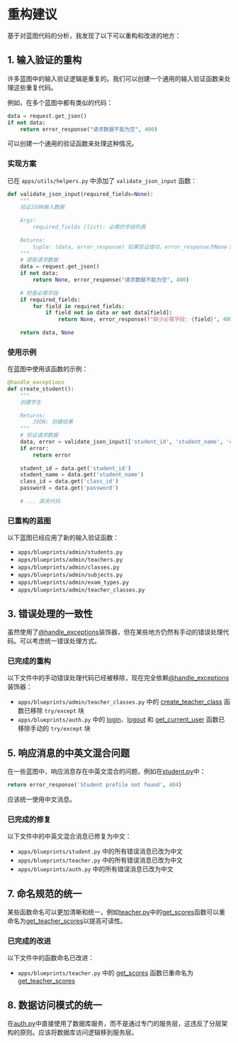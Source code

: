 # 重构建议

基于对蓝图代码的分析，我发现了以下可以重构和改进的地方：

## 1. 输入验证的重构

许多蓝图中的输入验证逻辑是重复的。我们可以创建一个通用的输入验证函数来处理这些重复代码。

例如，在多个蓝图中都有类似的代码：
```python
data = request.get_json()
if not data:
    return error_response("请求数据不能为空", 400)
```

可以创建一个通用的验证函数来处理这种情况。

### 实现方案

已在 `apps/utils/helpers.py` 中添加了 `validate_json_input` 函数：

```python
def validate_json_input(required_fields=None):
    """
    验证JSON输入数据
    
    Args:
        required_fields (list): 必需的字段列表
        
    Returns:
        tuple: (data, error_response) 如果验证成功，error_response为None；如果验证失败，data为None
    """
    # 获取请求数据
    data = request.get_json()
    if not data:
        return None, error_response("请求数据不能为空", 400)
    
    # 检查必需字段
    if required_fields:
        for field in required_fields:
            if field not in data or not data[field]:
                return None, error_response(f"缺少必需字段: {field}", 400)
    
    return data, None
```

### 使用示例

在蓝图中使用该函数的示例：

```python
@handle_exceptions
def create_student():
    """
    创建学生
    
    Returns:
        JSON: 创建结果
    """
    # 验证请求数据
    data, error = validate_json_input(['student_id', 'student_name', 'class_id'])
    if error:
        return error
    
    student_id = data.get('student_id')
    student_name = data.get('student_name')
    class_id = data.get('class_id')
    password = data.get('password')
    
    # ... 其余代码
```

### 已重构的蓝图

以下蓝图已经应用了新的输入验证函数：
- `apps/blueprints/admin/students.py`
- `apps/blueprints/admin/teachers.py`
- `apps/blueprints/admin/classes.py`
- `apps/blueprints/admin/subjects.py`
- `apps/blueprints/admin/exam_types.py`
- `apps/blueprints/admin/teacher_classes.py`

## 3. 错误处理的一致性

虽然使用了[@handle_exceptions](file:///home/jimmy/repo/scout/api/apps/utils/decorators.py#L36-L71)装饰器，但在某些地方仍然有手动的错误处理代码。可以考虑统一错误处理方式。

### 已完成的重构

以下文件中的手动错误处理代码已经被移除，现在完全依赖[@handle_exceptions](file:///home/jimmy/repo/scout/api/apps/utils/decorators.py#L36-L71)装饰器：

- `apps/blueprints/admin/teacher_classes.py` 中的 [create_teacher_class](file:///home/jimmy/repo/scout/api/apps/services/teacher_class_service.py#L100-L142) 函数已移除 `try/except` 块
- `apps/blueprints/auth.py` 中的 [login](file:///home/jimmy/repo/scout/api/apps/blueprints/auth.py#L15-L37)、[logout](file:///home/jimmy/repo/scout/api/apps/blueprints/auth.py#L40-L51) 和 [get_current_user](file:///home/jimmy/repo/scout/api/apps/blueprints/auth.py#L54-L71) 函数已移除手动的 `try/except` 块

## 5. 响应消息的中英文混合问题

在一些蓝图中，响应消息存在中英文混合的问题，例如在[student.py](file:///home/jimmy/repo/scout/api/apps/blueprints/student.py)中：
```python
return error_response('Student profile not found', 404)
```

应该统一使用中文消息。

### 已完成的修复

以下文件中的中英文混合消息已修复为中文：

- `apps/blueprints/student.py` 中的所有错误消息已改为中文
- `apps/blueprints/teacher.py` 中的所有错误消息已改为中文
- `apps/blueprints/auth.py` 中的所有错误消息已改为中文

## 7. 命名规范的统一

某些函数命名可以更加清晰和统一，例如[teacher.py](file:///home/jimmy/repo/scout/api/apps/services/teacher_service.py)中的[get_scores](file:///home/jimmy/repo/scout/api/apps/blueprints/teacher.py#L23-L42)函数可以重命名为[get_teacher_scores](file:///home/jimmy/repo/scout/api/apps/services/teacher_service.py#L105-L123)以提高可读性。

### 已完成的改进

以下文件中的函数命名已改进：

- `apps/blueprints/teacher.py` 中的 [get_scores](file:///home/jimmy/repo/scout/api/apps/blueprints/teacher.py#L23-L42) 函数已重命名为 [get_teacher_scores](file:///home/jimmy/repo/scout/api/apps/services/teacher_service.py#L309-L342)

## 8. 数据访问模式的统一

在[auth.py](file:///home/jimmy/repo/scout/api/apps/blueprints/auth.py)中直接使用了数据库服务，而不是通过专门的服务层，这违反了分层架构的原则。应该将数据库访问逻辑移到服务层。